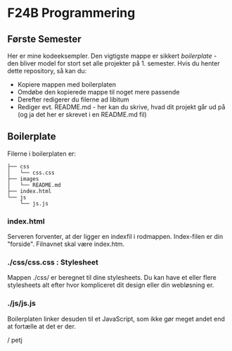 # F24B Programmering

## Første Semester

Her er mine kodeeksempler. Den vigtigste mappe er sikkert *boilerplate* - den bliver model for stort set alle projekter på 1. semester. Hvis du henter dette repository, så kan du:

* Kopiere mappen med boilerplaten
* Omdøbe den kopierede mappe til noget mere passende
* Derefter redigerer du filerne ad libitum
* Rediger evt. README.md - her kan du skrive, hvad dit projekt går ud på (og ja det her er skrevet i en README.md fil)

## Boilerplate

Filerne i boilerplaten er:

~~~~~~
├── css
│   └── css.css
├── images
│   └── README.md
├── index.html
└── js
    └── js.js
~~~~~~

### index.html

Serveren forventer, at der ligger en indexfil i rodmappen. Index-filen er din "forside". Filnavnet skal være index.htm.

### ./css/css.css : Stylesheet

Mappen ./css/ er beregnet til dine stylesheets. Du kan have et eller flere stylesheets alt efter hvor kompliceret dit design eller din webløsning er. 

### ./js/js.js

Boilerplaten linker desuden til et JavaScript, som ikke gør meget andet end at fortælle at det er der. 

/ petj